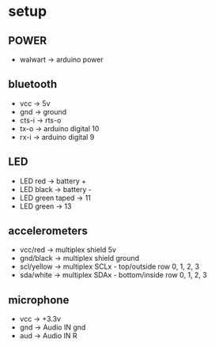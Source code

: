 setup
=====

POWER
-----
* walwart   -> arduino power

bluetooth
---------
* vcc       -> 5v
* gnd       -> ground
* cts-i     -> rts-o
* tx-o      -> arduino digital 10
* rx-i      -> arduino digital 9 

LED
---
* LED red           -> battery +
* LED black         -> battery -
* LED green taped   -> 11
* LED green         -> 13

accelerometers
--------------
* vcc/red       -> multiplex shield 5v
* gnd/black     -> multiplex shield ground
* scl/yellow    -> multiplex SCLx - top/outside row 0, 1, 2, 3
* sda/white     -> multiplex SDAx - bottom/inside row 0, 1, 2, 3

microphone
----------
* vcc   -> +3.3v
* gnd   -> Audio IN gnd
* aud   -> Audio IN R
